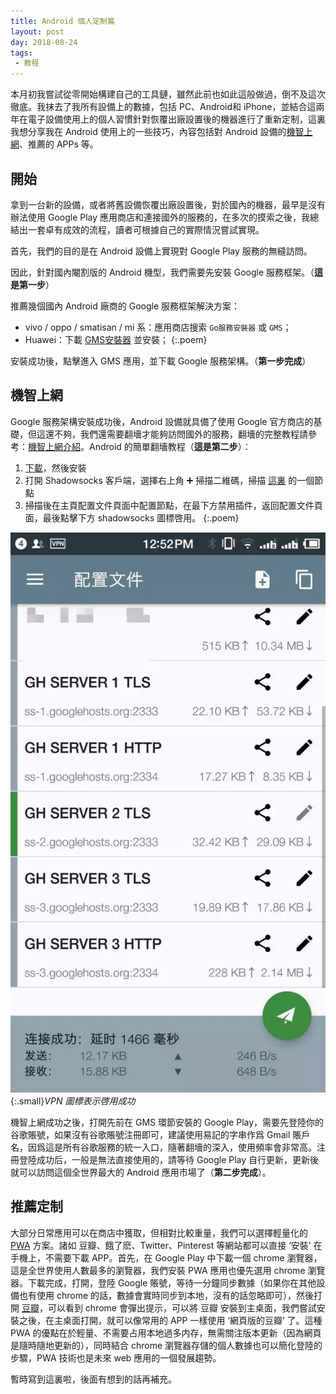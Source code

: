 ```yaml
---
title: Android 個人定制篇
layout: post
day: 2018-08-24
tags:
 - 教程
---
```


本月初我嘗試從零開始構建自己的工具鏈，雖然此前也如此這般做過，倒不及這次徹底。我抹去了我所有設備上的數據，包括 PC、Android和 iPhone，並結合這兩年在電子設備使用上的個人習慣針對恢覆出廠設置後的機器進行了重新定制，這裏我想分享我在 Android 使用上的一些技巧，內容包括對 Android 設備的[機智上網](/科學上網)、推薦的 APPs 等。

## 開始

拿到一台新的設備，或者將舊設備恢覆出廠設置後，對於國內的機器，最早是沒有辦法使用 Google Play 應用商店和連接國外的服務的，在多次的摸索之後，我總結出一套卓有成效的流程，讀者可根據自己的實際情況嘗試實現。

首先，我們的目的是在 Android 設備上實現對 Google Play 服務的無縫訪問。

因此，針對國內閹割版的 Android 機型，我們需要先安裝 Google 服務框架。（**這是第一步**）

推薦幾個國內 Android 廠商的 Google 服務框架解決方案：

 - vivo / oppo / smatisan / mi 系：應用商店搜索 `Go服務安裝器` 或 `GMS`；
 - Huawei：下載 [GMS安裝器](//share.weiyun.com/50zxmGI) 並安裝；
{:.poem}

安裝成功後，點擊進入 GMS 應用，並下載 Google 服務架構。（**第一步完成**）

## 機智上網

Google 服務架構安裝成功後，Android 設備就具備了使用 Google 官方商店的基礎，但這還不夠，我們還需要翻墻才能夠訪問國外的服務，翻墻的完整教程請參考：[機智上網介紹](/科學上網)。Android 的簡單翻墻教程（**這是第二步**）：

1. [下載](//github.com/shadowsocks/shadowsocks-android/releases)，然後安裝
2. 打開 Shadowsocks 客戶端，選擇右上角 ➕ 掃描二維碼，掃描 [這裏](//github.com/googlehosts/hosts/wiki/%E5%AE%9E%E9%AA%8C%E5%AE%A4) 的一個節點
3. 掃描後在主頁配置文件頁面中配置節點，在最下方禁用插件，返回配置文件頁面，最後點擊下方 shadowsocks 圖標啓用。
{:.poem}

![](/media/files/WEBP/android_d.webp){:.small}*VPN 圖標表示啓用成功*

機智上網成功之後，打開先前在 GMS 環節安裝的 Google Play，需要先登陸你的谷歌賬號，如果沒有谷歌賬號注冊即可，建議使用易記的字串作爲 Gmail 賬戶名，因爲這是所有谷歌服務的統一入口，隨著翻墻的深入，使用頻率會非常高。注冊登陸成功后，一般是無法直接使用的，請等待 Google Play 自行更新，更新後就可以訪問這個全世界最大的 Android 應用市場了（**第二步完成**）。

## 推薦定制

大部分日常應用可以在商店中獲取，但相對比較重量，我們可以選擇輕量化的 [PWA](https://lavas.baidu.com/pwa) 方案。諸如 豆瓣、餓了麽、Twitter、Pinterest 等網站都可以直接 ‘安裝’ 在手機上，不需要下載 APP。首先，在 Google Play 中下載一個 chrome 瀏覽器，這是全世界使用人數最多的瀏覽器，我們安裝 PWA 應用也優先選用 chrome 瀏覽器。下載完成，打開，登陸 Google 賬號，等待一分鐘同步數據（如果你在其他設備也有使用 chrome 的話，數據會實時同步到本地，沒有的話忽略即可），然後打開 [豆瓣](//douban.com)，可以看到 chrome 會彈出提示，可以將 豆瓣 安裝到主桌面，我們嘗試安裝之後，在主桌面打開，就可以像常用的 APP 一樣使用 ‘網頁版的豆瓣’ 了。這種 PWA 的優點在於輕量、不需要占用本地過多内存，無需關注版本更新（因為網頁是隨時隨地更新的），同時結合 chrome 瀏覽器存儲的個人數據也可以簡化登陸的步驟，PWA 技術也是未來 web 應用的一個發展趨勢。

暫時寫到這裏啦，後面有想到的話再補充。